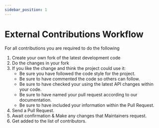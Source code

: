 ```yaml
---
sidebar_position: 1
---
```


<!-- @format -->

# External Contributions Workflow

For all contributions you are required to do the following

1. Create your own fork of the latest development code
2. Do the changes in your fork
3. If you like the change and think the project could use it:
   - Be sure you have followed the code style for the project.
   - Be sure to have commented the code so others can follow.
   - Be sure to have checked your using the latest API changes within your code.
   - Be sure to have named your pull request according to our documentation.
   - Be sure to have included your information within the Pull Request.
4. Send a Pull Request.
5. Await confirmation & Make any changes that Maintainers request.
6. Get added to the list of contributors.
